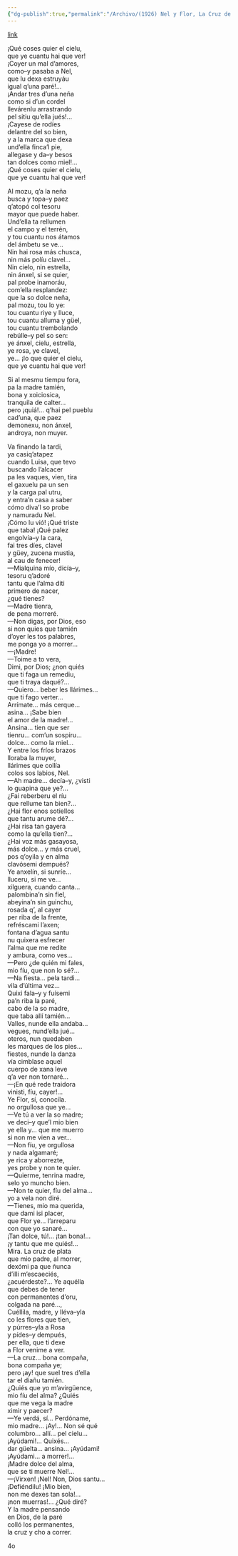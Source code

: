 ```yaml
---
{"dg-publish":true,"permalink":"/Archivo/(1926) Nel y Flor, La Cruz de Plata/","tags":["#Siglo_20","a1926","central","Pepín_de_Pría","escrito","Gijón","poema"]}
---
```


[link](http://www.araz.net/escritores/garpelae.htm)

¡Qué coses quier el cielu,  
que ye cuantu hai que ver!  
¡Coyer un mal d’amores,  
como–y pasaba a Nel,  
que lu dexa estruyáu  
igual q’una paré!...  
¡Andar tres d’una neña  
como si d’un cordel  
llevárenlu arrastrando  
pel sitiu qu’ella jués!...  
¡Cayese de rodíes  
delantre del so bien,  
y a la marca que dexa  
und’ella finca’l pie,  
allegase y da–y besos  
tan dolces como miel!...  
¡Qué coses quier el cielu,  
que ye cuantu hai que ver!

Al mozu, q’a la neña  
busca y topa–y paez  
q’atopó col tesoru  
mayor que puede haber.  
Und’ella ta rellumen  
el campo y el terrén,  
y tou cuantu nos átamos  
del ámbetu se ve...  
Nin hai rosa más chusca,  
nin más políu clavel...  
Nin cielo, nin estrella,  
nin ánxel, si se quier,  
pal probe inamoráu,  
com’ella resplandez:  
que la so dolce neña,  
pal mozu, tou lo ye:  
tou cuantu riye y lluce,  
tou cuantu alluma y güel,  
tou cuantu trembolando  
rebúlle–y pel so sen:  
ye ánxel, cielu, estrella,  
ye rosa, ye clavel,  
ye... ¡lo que quier el cielu,  
que ye cuantu hai que ver!

Si al mesmu tiempu fora,  
pa la madre tamién,  
bona y xoiciosica,  
tranquila de calter...  
pero ¡quiá!... q’hai pel pueblu  
cad’una, que paez  
demonexu, non ánxel,  
androya, non muyer.

Va finando la tardi,  
ya casiq’atapez  
cuando Luisa, que tevo  
buscando l’alcacer  
pa les vaques, vien, tira  
el gaxuelu pa un sen  
y la carga pal utru,  
y entra’n casa a saber  
cómo diva’l so probe  
y namuradu Nel.  
¡Cómo lu vió! ¡Qué triste  
que taba! ¡Qué palez  
engolvía–y la cara,  
fai tres díes, clavel  
y güey, zucena mustia,  
al cau de fenecer!  
—Mialquina mío, dicía–y,  
tesoru q’adoré  
tantu que l’alma diti  
primero de nacer,  
¿qué tienes?  
—Madre tienra,  
de pena morreré.  
—Non digas, por Dios, eso  
si non quies que tamién  
d’oyer les tos palabres,  
me ponga yo a morrer...  
—¡Madre!  
—Toime a to vera,  
Dimi, por Dios; ¿non quiés  
que ti faga un remediu,  
que ti traya daqué?...  
—Quiero... beber les llárimes...  
que ti fago verter...  
Arrímate... más cerque...  
asina... ¡Sabe bien  
el amor de la madre!...  
Ansina... tien que ser  
tienru... com’un sospiru...  
dolce... como la miel...  
Y entre los fríos brazos  
lloraba la muyer,  
llárimes que collía  
colos sos labios, Nel.  
—Ah madre... decía–y, ¿visti  
lo guapina que ye?...  
¿Fai reberberu el ríu  
que rellume tan bien?...  
¿Hai flor enos sotiellos  
que tantu arume dé?...  
¿Hai risa tan gayera  
como la qu’ella tien?...  
¿Hai voz más gasayosa,  
más dolce... y más cruel,  
pos q’oyila y en alma  
clavósemi dempués?  
Ye anxelín, si sunríe...  
lluceru, si me ve...  
xilguera, cuando canta...  
palombina’n sin fiel,  
abeyina’n sin guinchu,  
rosada q’, al cayer  
per riba de la frente,  
refréscami l’axen;  
fontana d’agua santu  
nu quixera esfrecer  
l’alma que me redite  
y ambura, como ves...  
—Pero ¿de quién mi fales,  
mio fíu, que non lo sé?...  
—Na fiesta... pela tardi...  
vila d’última vez...  
Quixi fala–y y fuísemi  
pa’n riba la paré,  
cabo de la so madre,  
que taba allí tamién...  
Valles, nunde ella andaba...  
vegues, nund’ella jué...  
oteros, nun quedaben  
les marques de los pies...  
fiestes, nunde la danza  
vía cimblase aquel  
cuerpo de xana leve  
q’a ver non tornaré...  
—¡En qué rede traidora  
vinisti, fíu, cayer!...  
Ye Flor, sí, conocíla.  
no orgullosa que ye...  
—Ve tú a ver la so madre;  
ve deci–y que’l mio bien  
ye ella y... que me muerro  
si non me vien a ver...  
—Non fíu, ye orgullosa  
y nada algamaré;  
ye rica y aborrezte,  
yes probe y non te quier.  
—Quierme, tenrina madre,  
selo yo muncho bien.  
—Non te quier, fíu del alma...  
yo a vela non diré.  
—Tienes, mio ma querida,  
que dami isi placer,  
que Flor ye... l’arreparu  
con que yo sanaré...  
¡Tan dolce, tú!... ¡tan bona!...  
¡y tantu que me quiés!...  
Mira. La cruz de plata  
que mio padre, al morrer,  
dexómi pa que ñunca  
d’illi m’escaeciés,  
¿acuérdeste?... Ye aquélla  
que debes de tener  
con permanentes d’oru,  
colgada na paré...,  
Cuéllila, madre, y lléva–yla  
co les flores que tien,  
y púrres–yla a Rosa  
y pídes–y dempués,  
per ella, que ti dexe  
a Flor venime a ver.  
—La cruz... bona compaña,  
bona compaña ye;  
pero ¡ay! que suel tres d’ella  
tar el diañu tamién.  
¿Quiés que yo m’avirgüence,  
mio fíu del alma? ¿Quiés  
que me vega la madre  
ximir y paecer?  
—Ye verdá, sí... Perdóname,  
mio madre... ¡Ay!... Non sé qué  
columbro... allí... pel cielu...  
¡Ayúdami!... Quixés...  
dar güelta... ansina... ¡Ayúdami!  
¡Ayúdami... a morrer!...  
¡Madre dolce del alma,  
que se ti muerre Nel!...  
—¡Virxen! ¡Nel! Non, Dios santu...  
¡Defiéndilu! ¡Mio bien,  
non me dexes tan sola!...  
¡non muerras!... ¿Qué diré?  
Y la madre pensando  
en Dios, de la paré  
colló los permanentes,  
la cruz y cho a correr.

4o